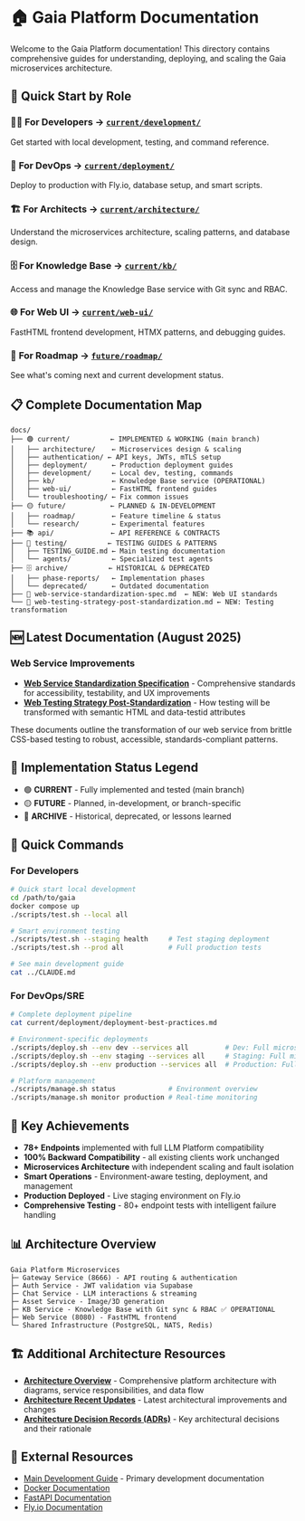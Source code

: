 # 🏠 Gaia Platform Documentation

Welcome to the Gaia Platform documentation! This directory contains comprehensive guides for understanding, deploying, and scaling the Gaia microservices architecture.

## 🚦 Quick Start by Role

### 👩‍💻 **For Developers** → [`current/development/`](current/development/)
Get started with local development, testing, and command reference.

### 🚀 **For DevOps** → [`current/deployment/`](current/deployment/)  
Deploy to production with Fly.io, database setup, and smart scripts.

### 🏗️ **For Architects** → [`current/architecture/`](current/architecture/)
Understand the microservices architecture, scaling patterns, and database design.

### 🗄️ **For Knowledge Base** → [`current/kb/`](current/kb/)
Access and manage the Knowledge Base service with Git sync and RBAC.

### 🌐 **For Web UI** → [`current/web-ui/`](current/web-ui/)
FastHTML frontend development, HTMX patterns, and debugging guides.

### 🔮 **For Roadmap** → [`future/roadmap/`](future/roadmap/)
See what's coming next and current development status.

## 📋 Complete Documentation Map

```
docs/
├── 🟢 current/          ← IMPLEMENTED & WORKING (main branch)
│   ├── architecture/    ← Microservices design & scaling
│   ├── authentication/ ← API keys, JWTs, mTLS setup
│   ├── deployment/      ← Production deployment guides
│   ├── development/     ← Local dev, testing, commands
│   ├── kb/              ← Knowledge Base service (OPERATIONAL)
│   ├── web-ui/          ← FastHTML frontend guides
│   └── troubleshooting/ ← Fix common issues
├── 🟡 future/           ← PLANNED & IN-DEVELOPMENT  
│   ├── roadmap/         ← Feature timeline & status
│   └── research/        ← Experimental features
├── 📚 api/              ← API REFERENCE & CONTRACTS
├── 🧪 testing/          ← TESTING GUIDES & PATTERNS
│   ├── TESTING_GUIDE.md ← Main testing documentation
│   └── agents/          ← Specialized test agents
├── 🗄️ archive/          ← HISTORICAL & DEPRECATED
│   ├── phase-reports/   ← Implementation phases
│   └── deprecated/      ← Outdated documentation
├── 🔧 web-service-standardization-spec.md  ← NEW: Web UI standards
└── 🎯 web-testing-strategy-post-standardization.md ← NEW: Testing transformation
```

## 🆕 **Latest Documentation (August 2025)**

### Web Service Improvements
- **[Web Service Standardization Specification](./web-service-standardization-spec.md)** - Comprehensive standards for accessibility, testability, and UX improvements
- **[Web Testing Strategy Post-Standardization](./web-testing-strategy-post-standardization.md)** - How testing will be transformed with semantic HTML and data-testid attributes

These documents outline the transformation of our web service from brittle CSS-based testing to robust, accessible, standards-compliant patterns.

## 🎯 **Implementation Status Legend**
- 🟢 **CURRENT** - Fully implemented and tested (main branch)
- 🟡 **FUTURE** - Planned, in-development, or branch-specific
- 🔴 **ARCHIVE** - Historical, deprecated, or lessons learned

## 🚀 Quick Commands

### For Developers
```bash
# Quick start local development
cd /path/to/gaia
docker compose up
./scripts/test.sh --local all

# Smart environment testing
./scripts/test.sh --staging health     # Test staging deployment
./scripts/test.sh --prod all           # Full production tests

# See main development guide
cat ../CLAUDE.md
```

### For DevOps/SRE
```bash
# Complete deployment pipeline
cat current/deployment/deployment-best-practices.md

# Environment-specific deployments
./scripts/deploy.sh --env dev --services all         # Dev: Full microservices
./scripts/deploy.sh --env staging --services all     # Staging: Full microservices
./scripts/deploy.sh --env production --services all  # Production: Full microservices

# Platform management
./scripts/manage.sh status             # Environment overview
./scripts/manage.sh monitor production # Real-time monitoring
```

## 🎉 Key Achievements

- **78+ Endpoints** implemented with full LLM Platform compatibility
- **100% Backward Compatibility** - all existing clients work unchanged
- **Microservices Architecture** with independent scaling and fault isolation
- **Smart Operations** - Environment-aware testing, deployment, and management
- **Production Deployed** - Live staging environment on Fly.io
- **Comprehensive Testing** - 80+ endpoint tests with intelligent failure handling

## 📊 Architecture Overview

```
Gaia Platform Microservices
├─ Gateway Service (8666) - API routing & authentication
├─ Auth Service - JWT validation via Supabase  
├─ Chat Service - LLM interactions & streaming
├─ Asset Service - Image/3D generation
├─ KB Service - Knowledge Base with Git sync & RBAC ✅ OPERATIONAL
├─ Web Service (8080) - FastHTML frontend
└─ Shared Infrastructure (PostgreSQL, NATS, Redis)
```

## 🏗️ **Additional Architecture Resources**
- **[Architecture Overview](architecture-overview.md)** - Comprehensive platform architecture with diagrams, service responsibilities, and data flow
- **[Architecture Recent Updates](architecture-recent-updates.md)** - Latest architectural improvements and changes
- **[Architecture Decision Records (ADRs)](adr/)** - Key architectural decisions and their rationale

## 🔗 External Resources

- [Main Development Guide](../CLAUDE.md) - Primary development documentation
- [Docker Documentation](https://docs.docker.com/)
- [FastAPI Documentation](https://fastapi.tiangolo.com/)
- [Fly.io Documentation](https://fly.io/docs/)